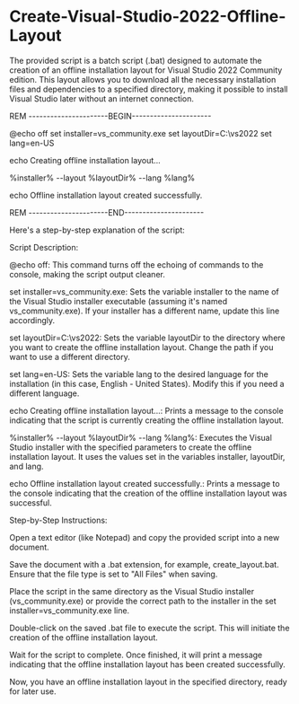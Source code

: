 # Create-Visual-Studio-2022-Offline-Layout

The provided script is a batch script (.bat) designed to automate the creation of an offline installation layout for Visual Studio 2022 Community edition. This layout allows you to download all the necessary installation files and dependencies to a specified directory, making it possible to install Visual Studio later without an internet connection. 

REM ----------------------BEGIN----------------------

@echo off
set installer=vs_community.exe
set layoutDir=C:\vs2022
set lang=en-US

echo Creating offline installation layout...

%installer% --layout %layoutDir% --lang %lang%

echo Offline installation layout created successfully.

REM ----------------------END----------------------

Here's a step-by-step explanation of the script:

Script Description:

@echo off: This command turns off the echoing of commands to the console, making the script output cleaner.

set installer=vs_community.exe: Sets the variable installer to the name of the Visual Studio installer executable (assuming it's named vs_community.exe). If your installer has a different name, update this line accordingly.

set layoutDir=C:\vs2022: Sets the variable layoutDir to the directory where you want to create the offline installation layout. Change the path if you want to use a different directory.

set lang=en-US: Sets the variable lang to the desired language for the installation (in this case, English - United States). Modify this if you need a different language.

echo Creating offline installation layout...: Prints a message to the console indicating that the script is currently creating the offline installation layout.

%installer% --layout %layoutDir% --lang %lang%: Executes the Visual Studio installer with the specified parameters to create the offline installation layout. It uses the values set in the variables installer, layoutDir, and lang.

echo Offline installation layout created successfully.: Prints a message to the console indicating that the creation of the offline installation layout was successful.

Step-by-Step Instructions:

Open a text editor (like Notepad) and copy the provided script into a new document.

Save the document with a .bat extension, for example, create_layout.bat. Ensure that the file type is set to "All Files" when saving.

Place the script in the same directory as the Visual Studio installer (vs_community.exe) or provide the correct path to the installer in the set installer=vs_community.exe line.

Double-click on the saved .bat file to execute the script. This will initiate the creation of the offline installation layout.

Wait for the script to complete. Once finished, it will print a message indicating that the offline installation layout has been created successfully.

Now, you have an offline installation layout in the specified directory, ready for later use.
